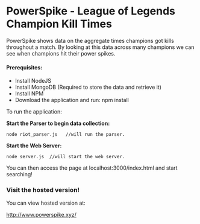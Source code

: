 # PowerSpike - League of Legends Champion Kill Times

PowerSpike shows data on the aggregate times champions got kills throughout a match.
By looking at this data across many champions we can see when champions hit their
power spikes.

#### Prerequisites:

* Install NodeJS
* Install MongoDB (Required to store the data and retrieve it)
* Install NPM
* Download the application and run: npm install

To run the application:

**Start the Parser to begin data collection:**

    node riot_parser.js   //will run the parser.

**Start the Web Server:**

    node server.js  //will start the web server.


You can then access the page at localhost:3000/index.html and start searching!

### Visit the hosted version!
You can view hosted version at:

http://www.powerspike.xyz/
